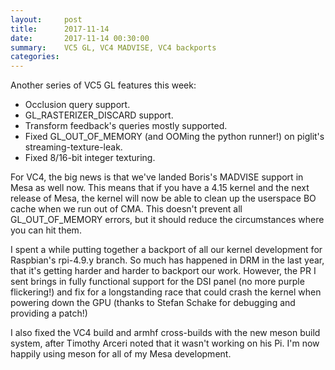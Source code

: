 ```yaml
---
layout:     post
title:      2017-11-14
date:       2017-11-14 00:30:00
summary:    VC5 GL, VC4 MADVISE, VC4 backports
categories: 
---
```


Another series of VC5 GL features this week:

- Occlusion query support.
- GL_RASTERIZER_DISCARD support.
- Transform feedback's queries mostly supported.
- Fixed GL_OUT_OF_MEMORY (and OOMing the python runner!) on piglit's
  streaming-texture-leak.
- Fixed 8/16-bit integer texturing.

For VC4, the big news is that we've landed Boris's MADVISE support in
Mesa as well now.  This means that if you have a 4.15 kernel and the
next release of Mesa, the kernel will now be able to clean up the
userspace BO cache when we run out of CMA.  This doesn't prevent all
GL_OUT_OF_MEMORY errors, but it should reduce the circumstances where
you can hit them.

I spent a while putting together a backport of all our kernel
development for Raspbian's rpi-4.9.y branch.  So much has happened in
DRM in the last year, that it's getting harder and harder to backport
our work.  However, the PR I sent brings in fully functional support
for the DSI panel (no more purple flickering!) and fix for a
longstanding race that could crash the kernel when powering down the
GPU (thanks to Stefan Schake for debugging and providing a patch!)

I also fixed the VC4 build and armhf cross-builds with the new meson
build system, after Timothy Arceri noted that it wasn't working on his
Pi.  I'm now happily using meson for all of my Mesa development.
